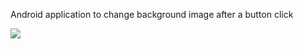Android application to change background image after a button click

![ ](/BubbleChangesBackgroundImage)
